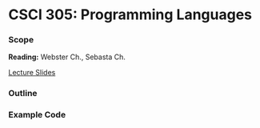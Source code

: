 # CSCI 305: Programming Languages

### Scope

**Reading:** Webster Ch., Sebasta Ch.

[Lecture Slides](slides/Lecture.pdf)

### Outline

### Example Code
